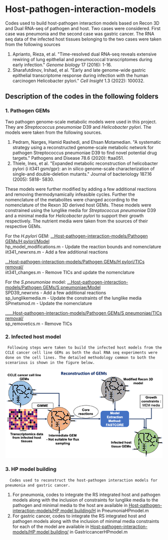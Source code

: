 # Host-pathogen-interaction-models
Codes used to build host-pathogen interaction models based on Recon 3D and Dual RNA-seq of pathogen and host. Two cases were considered. First case was pneumonia and the second case was gastric cancer. The RNA seq data of the infected host tissues belonging to the two cases were taken from the following sources 
1. Aprianto, Rieza, et al. "Time-resolved dual RNA-seq reveals extensive rewiring of lung epithelial and pneumococcal transcriptomes during early infection." _Genome biology_ 17 (2016): 1-16.
2. Sharafutdinov, Irshad, et al. "Early and late genome-wide gastric epithelial transcriptome response during infection with the human carcinogen Helicobacter pylori." _Cell Insight_ 1.3 (2022): 100032.

## Description of the codes in the following folders
### 1. Pathogen GEMs
   Two pathogen genome-scale metabolic models were used in this project. They are _Streptococcus pneumoniae_ D39 and _Helicobacter pylori_. The models were taken from the following sources.
   1. Pedram, Narges, Hamid Rashedi, and Ehsan Motamedian. "A systematic strategy using a reconstructed genome-scale             metabolic network for pathogen Streptococcus pneumoniae D39 to find novel potential drug targets." Pathogens and           Disease 78.6 (2020): ftaa051.
   2. Thiele, Ines, et al. "Expanded metabolic reconstruction of helicobacter pylori (i it341 gsm/gpr): an in silico             genome-scale characterization of single-and double-deletion mutants." Journal of bacteriology 187.16 (2005): 5818-         5830.

   These models were further modified by adding a few additional reactions and removing thermodynamically infeasible cycles. Further the nomenclature of the metabolites were changed according to the nomenclature of the Rexon 3D derived host GEMs. These models were constrained using the lunglike media for _Streptococcus pneumoniae_ D39 and a minimal media for _Helicobacter pylori_ to support their growth respectively. The nutrient media were taken from the sources of their respective GEMs.
   
For the _H.pylori_ GEM: [...Host-pathogen-interaction-models/Pathogen GEMs/H pylori/Model](https://github.com/Subasree514/Host-pathogen-interaction-models/tree/main/Pathogen%20GEMs/H%20pylori/Model) <br>
hp_model_modifications.m - Update the reaction bounds and nomenclature <br>
iit341_newrxns.m - Add a few additional reactions

[...Host-pathogen-interaction-models/Pathogen GEMs/H pylori/TICs removal/](https://github.com/Subasree514/Host-pathogen-interaction-models/tree/main/Pathogen%20GEMs/H%20pylori/TICs%20removal) <br>
iit341_changes.m - Remove TICs and update the nomenclature

For the _S.pneumoniae_ model: [...Host-pathogen-interaction-models/Pathogen GEMs/S pneumoniae/Model](https://github.com/Subasree514/Host-pathogen-interaction-models/tree/main/Pathogen%20GEMs/S%20pneumoniae/Model) <br>
SPD39_newrxns - Add a few additional reactions <br>
sp_lunglikemedia.m - Update the constraints of the lunglike media <br>
SPmetsmod.m - Update the nomenclature

[......Host-pathogen-interaction-models/Pathogen GEMs/S pneumoniae/TICs removal/](https://github.com/Subasree514/Host-pathogen-interaction-models/tree/main/Pathogen%20GEMs/S%20pneumoniae/TICs%20removal) <br>
sp_removetics.m - Remove TICs

### 2. Infected host model
     Following steps were taken to build the infected host models from the CCLE cancer cell line GEMs as both the dual RNA seq experiments were done on the cell lines. The detailed methodology common to both the scenarious is shown in the figure below.
   ![image-url](https://github.com/Subasree514/Host-pathogen-interaction-models/blob/main/hp.png)
### 3. HP model building
      Codes used to reconstruct the host-pathogen interaction models for pneumonia and gastric cancer.
   1. For pneumonia, codes to integrate the RS integrated host and pathogen models along with the inclusion of                   constraints for lunglike media to the pathogen and minimal media to the host are available in [Host-pathogen-               interaction-models/HP model building/H](https://github.com/Subasree514/Host-pathogen-interaction-models/tree/main/HP%20model%20building) in PneumoniaHPmodel.m
   2. For gastric cancer, codes to integrate the RS integrated host and pathogen models along with the inclusion of              minimal media constraints for each of the model are available in [Host-pathogen-interaction-models/HP model                 building/](https://github.com/Subasree514/Host-pathogen-interaction-models/tree/main/HP%20model%20building) in GastriccancerHPmodel.m
